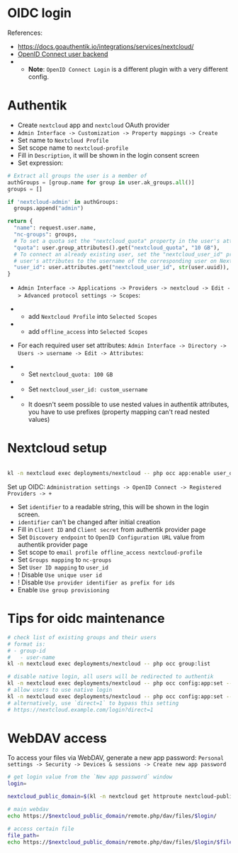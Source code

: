 
# OIDC login

References:
- https://docs.goauthentik.io/integrations/services/nextcloud/
- [OpenID Connect user backend](https://github.com/nextcloud/user_oidc)
- - **Note**: `OpenID Connect Login` is a different plugin with a very different config.

# Authentik

- Create `nextcloud` app and `nextcloud` OAuth provider
- `Admin Interface -> Customization -> Property mappings -> Create`
- Set name to `Nextcloud Profile`
- Set scope name to `nextcloud-profile`
- Fill in `Description`, it will be shown in the login consent screen
- Set expression:

```python
# Extract all groups the user is a member of
authGroups = [group.name for group in user.ak_groups.all()]
groups = []

if 'nextcloud-admin' in authGroups:
  groups.append("admin")

return {
  "name": request.user.name,
  "nc-groups": groups,
  # To set a quota set the "nextcloud_quota" property in the user's attributes
  "quota": user.group_attributes().get("nextcloud_quota", "10 GB"),
  # To connect an already existing user, set the "nextcloud_user_id" property in the
  # user's attributes to the username of the corresponding user on Nextcloud.
  "user_id": user.attributes.get("nextcloud_user_id", str(user.uuid)),
}
```

- `Admin Interface -> Applications -> Providers -> nextcloud -> Edit -> Advanced protocol settings -> Scopes`:
- - add `Nextcloud Profile` into `Selected Scopes`
- - add `offline_access` into `Selected Scopes`

- For each required user set attributes: `Admin Interface -> Directory -> Users -> username -> Edit -> Attributes`:
- - Set `nextcloud_quota: 100 GB`
- - Set `nextcloud_user_id: custom_username`
- - It doesn't seem possible to use nested values in authentik attributes, you have to use prefixes (property mapping can't read nested values)

# Nextcloud setup

```bash

kl -n nextcloud exec deployments/nextcloud -- php occ app:enable user_oidc
```

Set up OIDC: `Administration settings -> OpenID Connect -> Registered Providers -> +`

- Set `identifier` to a readable string, this will be shown in the login screen.
- `identifier` can't be changed after initial creation
- Fill in `Client ID` and `Client secret` from authentik provider page
- Set `Discovery endpoint` to `OpenID Configuration URL` value from authentik provider page
- Set scope to `email profile offline_access nextcloud-profile`
- Set `Groups mapping` to `nc-groups`
- Set `User ID mapping` to `user_id`
- ! Disable `Use unique user id`
- ! Disable `Use provider identifier as prefix for ids`
- Enable `Use group provisioning`

# Tips for oidc maintenance

```bash
# check list of existing groups and their users
# format is:
# - group-id
#   - user-name
kl -n nextcloud exec deployments/nextcloud -- php occ group:list

# disable native login, all users will be redirected to authentik
kl -n nextcloud exec deployments/nextcloud -- php occ config:app:set --value=0 user_oidc allow_multiple_user_backends
# allow users to use native login
kl -n nextcloud exec deployments/nextcloud -- php occ config:app:set --value=1 user_oidc allow_multiple_user_backends
# alternatively, use `direct=1` to bypass this setting
# https://nextcloud.example.com/login?direct=1
```

# WebDAV access

To access your files via WebDAV, generate a new app password:
`Personal settings -> Security -> Devices & sessions -> Create new app password`

```bash
# get login value from the `New app password` window
login=

nextcloud_public_domain=$(kl -n nextcloud get httproute nextcloud-public -o go-template --template "{{ (index .spec.hostnames 0)}}")

# main webdav 
echo https://$nextcloud_public_domain/remote.php/dav/files/$login/

# access certain file
file_path=
echo https://$nextcloud_public_domain/remote.php/dav/files/$login/$file_path

```

